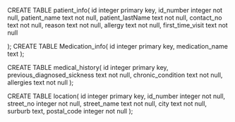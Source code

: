 CREATE TABLE patient_info(
    id integer primary key,
    id_number integer not null,
    patient_name  text not null,
    patient_lastName text not null,
    contact_no text not null,
    reason text not null,
    allergy text not null,
    first_time_visit text not null

);
CREATE TABLE Medication_info(
    id integer primary key,
    medication_name  text
);

CREATE TABLE medical_history(
    id integer primary key,
    previous_diagnosed_sickness text not null,
    chronic_condition text not null,
    allergies text not null
);

CREATE TABLE location(
    id integer primary key,
    id_number integer not null,
    street_no integer not null,
    street_name text not null,
    city text not null,
    surburb text,
    postal_code integer not null
);